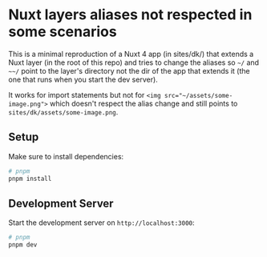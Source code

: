 # Nuxt layers aliases not respected in some scenarios

This is a minimal reproduction of a Nuxt 4 app (in sites/dk/) that extends a Nuxt layer (in the root of this repo) and tries to change the aliases so `~/` and `~~/` point to the layer's directory not the dir of the app that extends it (the one that runs when you start the dev server).

It works for import statements but not for `<img src="~/assets/some-image.png">` which doesn't respect the alias change and still points to `sites/dk/assets/some-image.png`.

## Setup

Make sure to install dependencies:

```bash
# pnpm
pnpm install
```

## Development Server

Start the development server on `http://localhost:3000`:

```bash
# pnpm
pnpm dev
```
